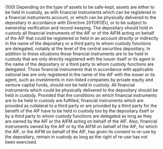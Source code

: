 (100) Depending on the type of assets to be safe-kept, assets are either to be held in custody, as with financial instruments which can be registered in a financial instruments account, or which can be physically delivered to the depositary in accordance with Directive 2011/61/EU, or to be subject to ownership verification and record-keeping. The depositary should hold in custody all financial instruments of the AIF or of the AIFM acting on behalf of the AIF that could be registered or held in an account directly or indirectly in the name of the depositary or a third party to whom custody functions are delegated, notably at the level of the central securities depositary. In addition to these situations those financial instruments are to be held in custody that are only directly registered with the issuer itself or its agent in the name of the depositary or a third party to whom custody functions are delegated. Those financial instruments that in accordance with applicable national law are only registered in the name of the AIF with the issuer or its agent, such as investments in non-listed companies by private equity and venture capital funds, should not be held in custody. All financial instruments which could be physically delivered to the depositary should be held in custody. Provided that the conditions on which financial instruments are to be held in custody are fulfilled, financial instruments which are provided as collateral to a third party or are provided by a third party for the benefit of the AIF have to be held in custody too by the depositary itself or by a third party to whom custody functions are delegated as long as they are owned by the AIF or the AIFM acting on behalf of the AIF. Also, financial instruments owned by the AIF or by the AIFM on behalf of the AIF, for which the AIF, or the AIFM on behalf of the AIF, has given its consent to re-use by the depositary, remain in custody as long as the right of re-use has not been exercised.
